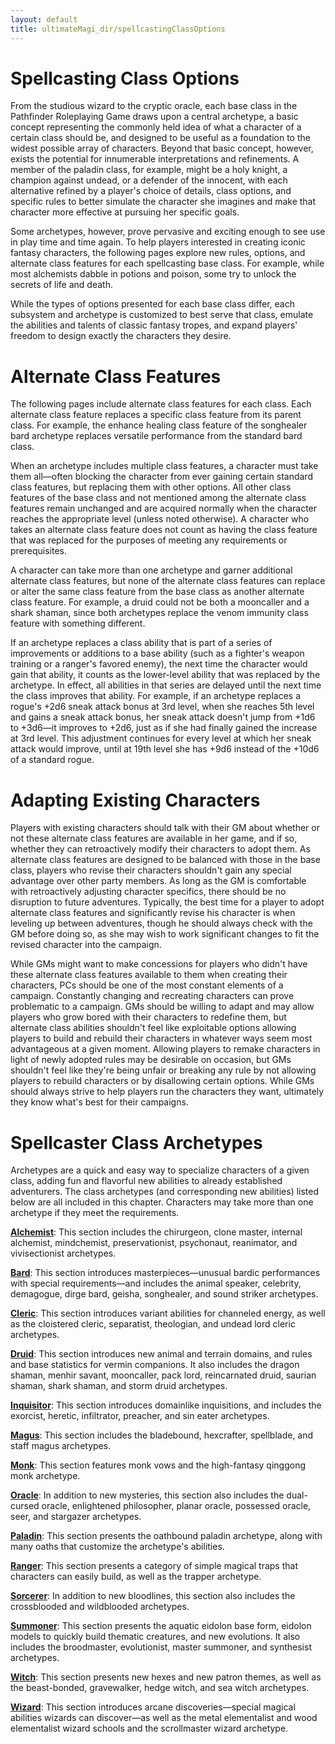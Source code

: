 ```yaml
---
layout: default
title: ultimateMagi_dir/spellcastingClassOptions
---
```

# Spellcasting Class Options

From the studious wizard to the cryptic oracle, each base class in the Pathfinder Roleplaying Game draws upon a central archetype, a basic concept representing the commonly held idea of what a character of a certain class should be, and designed to be useful as a foundation to the widest possible array of characters. Beyond that basic concept, however, exists the potential for innumerable interpretations and refinements. A member of the paladin class, for example, might be a holy knight, a champion against undead, or a defender of the innocent, with each alternative refined by a player's choice of details, class options, and specific rules to better simulate the character she imagines and make that character more effective at pursuing her specific goals.

Some archetypes, however, prove pervasive and exciting enough to see use in play time and time again. To help players interested in creating iconic fantasy characters, the following pages explore new rules, options, and alternate class features for each spellcasting base class. For example, while most alchemists dabble in potions and poison, some try to unlock the secrets of life and death.

While the types of options presented for each base class differ, each subsystem and archetype is customized to best serve that class, emulate the abilities and talents of classic fantasy tropes, and expand players' freedom to design exactly the characters they desire.

# Alternate Class Features

The following pages include alternate class features for each class. Each alternate class feature replaces a specific class feature from its parent class. For example, the enhance healing class feature of the songhealer bard archetype replaces versatile performance from the standard bard class.

When an archetype includes multiple class features, a character must take them all—often blocking the character from ever gaining certain standard class features, but replacing them with other options. All other class features of the base class and not mentioned among the alternate class features remain unchanged and are acquired normally when the character reaches the appropriate level (unless noted otherwise). A character who takes an alternate class feature does not count as having the class feature that was replaced for the purposes of meeting any requirements or prerequisites.

A character can take more than one archetype and garner additional alternate class features, but none of the alternate class features can replace or alter the same class feature from the base class as another alternate class feature. For example, a druid could not be both a mooncaller and a shark shaman, since both archetypes replace the venom immunity class feature with something different.

If an archetype replaces a class ability that is part of a series of improvements or additions to a base ability (such as a fighter's weapon training or a ranger's favored enemy), the next time the character would gain that ability, it counts as the lower-level ability that was replaced by the archetype. In effect, all abilities in that series are delayed until the next time the class improves that ability. For example, if an archetype replaces a rogue's +2d6 sneak attack bonus at 3rd level, when she reaches 5th level and gains a sneak attack bonus, her sneak attack doesn't jump from +1d6 to +3d6—it improves to +2d6, just as if she had finally gained the increase at 3rd level. This adjustment continues for every level at which her sneak attack would improve, until at 19th level she has +9d6 instead of the +10d6 of a standard rogue.

# Adapting Existing Characters

Players with existing characters should talk with their GM about whether or not these alternate class features are available in her game, and if so, whether they can retroactively modify their characters to adopt them. As alternate class features are designed to be balanced with those in the base class, players who revise their characters shouldn't gain any special advantage over other party members. As long as the GM is comfortable with retroactively adjusting character specifics, there should be no disruption to future adventures. Typically, the best time for a player to adopt alternate class features and significantly revise his character is when leveling up between adventures, though he should always check with the GM before doing so, as she may wish to work significant changes to fit the revised character into the campaign.

While GMs might want to make concessions for players who didn't have these alternate class features available to them when creating their characters, PCs should be one of the most constant elements of a campaign. Constantly changing and recreating characters can prove problematic to a campaign. GMs should be willing to adapt and may allow players who grow bored with their characters to redefine them, but alternate class abilities shouldn't feel like exploitable options allowing players to build and rebuild their characters in whatever ways seem most advantageous at a given moment. Allowing players to remake characters in light of newly adopted rules may be desirable on occasion, but GMs shouldn't feel like they're being unfair or breaking any rule by not allowing players to rebuild characters or by disallowing certain options. While GMs should always strive to help players run the characters they want, ultimately they know what's best for their campaigns.

# Spellcaster Class Archetypes

Archetypes are a quick and easy way to specialize characters of a given class, adding fun and flavorful new abilities to already established adventurers. The class archetypes (and corresponding new abilities) listed below are all included in this chapter. Characters may take more than one archetype if they meet the requirements.

[**Alchemist**](spellcastingClassOptions/alchemist): This section includes the chirurgeon, clone master, internal alchemist, mindchemist, preservationist, psychonaut, reanimator, and vivisectionist archetypes.

[**Bard**](spellcastingClassOption_dir/bard): This section introduces masterpieces—unusual bardic performances with special requirements—and includes the animal speaker, celebrity, demagogue, dirge bard, geisha, songhealer, and sound striker archetypes.

[**Cleric**](spellcastingClassOptions/cleric): This section introduces variant abilities for channeled energy, as well as the cloistered cleric, separatist, theologian, and undead lord cleric archetypes.

[**Druid**](spellcastingClassOption_dir/druid): This section introduces new animal and terrain domains, and rules and base statistics for vermin companions. It also includes the dragon shaman, menhir savant, mooncaller, pack lord, reincarnated druid, saurian shaman, shark shaman, and storm druid archetypes.

[**Inquisitor**](spellcastingClassOptions/inquisitor): This section introduces domainlike inquisitions, and includes the exorcist, heretic, infiltrator, preacher, and sin eater archetypes.

[**Magus**](spellcastingClassOption_dir/magus): This section includes the bladebound, hexcrafter, spellblade, and staff magus archetypes.

[**Monk**](spellcastingClassOptions/monk): This section features monk vows and the high-fantasy qinggong monk archetype.

[**Oracle**](spellcastingClassOption_dir/oracle): In addition to new mysteries, this section also includes the dual-cursed oracle, enlightened philosopher, planar oracle, possessed oracle, seer, and stargazer archetypes.

[**Paladin**](spellcastingClassOptions/paladin): This section presents the oathbound paladin archetype, along with many oaths that customize the archetype's abilities.

[**Ranger**](spellcastingClassOption_dir/ranger): This section presents a category of simple magical traps that characters can easily build, as well as the trapper archetype.

[**Sorcerer**](spellcastingClassOptions/sorcerer): In addition to new bloodlines, this section also includes the crossblooded and wildblooded archetypes.

[**Summoner**](spellcastingClassOption_dir/summoner): This section presents the aquatic eidolon base form, eidolon models to quickly build thematic creatures, and new evolutions. It also includes the broodmaster, evolutionist, master summoner, and synthesist archetypes.

[**Witch**](spellcastingClassOptions/witch): This section presents new hexes and new patron themes, as well as the beast-bonded, gravewalker, hedge witch, and sea witch archetypes.

[**Wizard**](spellcastingClassOption_dir/wizard): This section introduces arcane discoveries—special magical abilities wizards can discover—as well as the metal elementalist and wood elementalist wizard schools and the scrollmaster wizard archetype.

